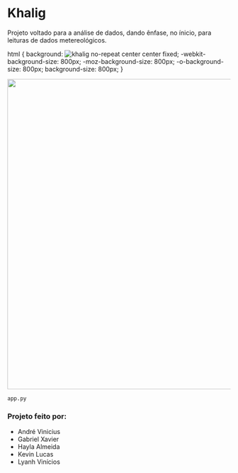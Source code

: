 # Khalig

Projeto voltado para a análise de dados, dando ênfase, no ínicio, para leituras de dados metereológicos.





html { 
  background: ![khalig](https://user-images.githubusercontent.com/93950853/146826208-c0d6f361-6cb3-48df-b7b4-2f3e021bfb95.png)
 no-repeat center center fixed; 
  -webkit-background-size: 800px;
  -moz-background-size: 800px;
  -o-background-size: 800px;
  background-size: 800px;
}

<div align="center">
<img src="https://user-images.githubusercontent.com/93950853/140828507-f2764517-2752-4580-8dbd-7ef7852b44f3.png" width="700px" />
</div>

```
app.py
```


### Projeto feito por:

* André Vinicius
* Gabriel Xavier
* Hayla Almeida
* Kevin Lucas
* Lyanh Vinícios
